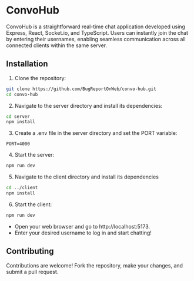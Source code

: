# ConvoHub

ConvoHub is a straightforward real-time chat application developed using Express, React, Socket.io, and TypeScript. Users can instantly join the chat by entering their usernames, enabling seamless communication across all connected clients within the same server.

## Installation

1. Clone the repository:

```bash
git clone https://github.com/BugReportOnWeb/convo-hub.git
cd convo-hub
```

2. Navigate to the server directory and install its dependencies:
```bash
cd server
npm install
```

3. Create a .env file in the server directory and set the PORT variable:
```env
PORT=4000
```

4. Start the server:
```bash
npm run dev
```

5. Navigate to the client directory and install its dependencies
```bash
cd ../client
npm install
```

6. Start the client:
```bash
npm run dev
```

- Open your web browser and go to http://localhost:5173.
- Enter your desired username to log in and start chatting!

## Contributing

Contributions are welcome! Fork the repository, make your changes, and submit a pull request.
